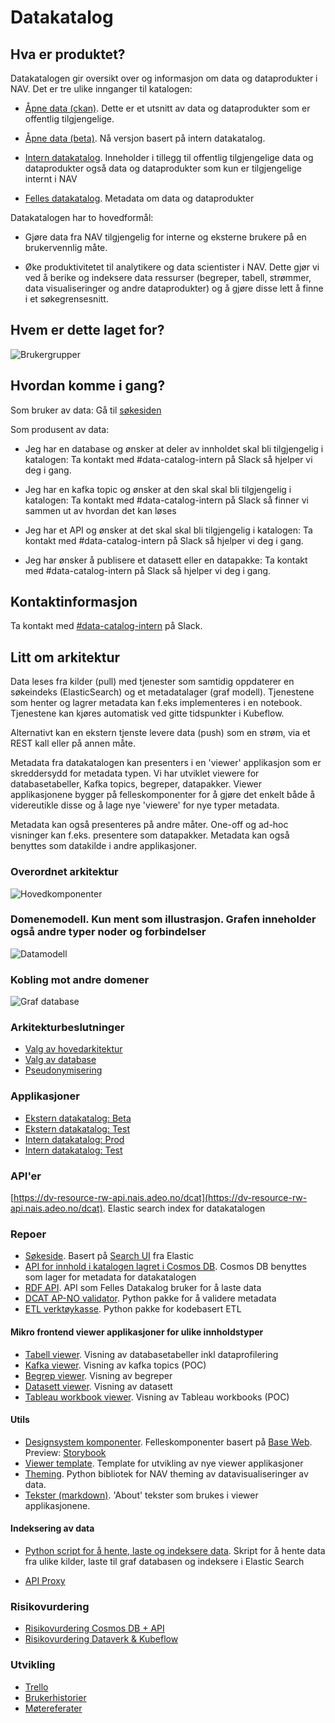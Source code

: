 # Datakatalog


## Hva er produktet?

Datakatalogen gir oversikt over og informasjon om data og dataprodukter i NAV. Det er tre ulike innganger til katalogen:

* [Åpne data (ckan)](https://data.nav.no). Dette er et utsnitt av data og dataprodukter som er offentlig tilgjengelige.
* [Åpne data (beta)](https://dataverk.nav.no). Nå versjon basert på intern datakatalog.

* [Intern datakatalog](https://data.adeo.no). Inneholder i tillegg til offentlig tilgjengelige data og dataprodukter også data og dataprodukter som kun er tilgjengelige internt i NAV

* [Felles datakatalog](https://fellesdatakatalog.digdir.no). Metadata om data og dataprodukter 

Datakatalogen har to hovedformål: 

* Gjøre data fra NAV tilgjengelig for interne og eksterne brukere på en brukervennlig måte. 

* Øke produktivitetet til analytikere og data scientister i NAV. Dette gjør vi ved å berike og indeksere data ressurser (begreper, tabell, strømmer, data visualiseringer og andre dataprodukter) og å gjøre disse lett å finne i et søkegrensesnitt.


## Hvem er dette laget for?

![Brukergrupper](brukergrupper.png)


## Hvordan komme i gang?

Som bruker av data: Gå til [søkesiden](https://data.adeo.no)

Som produsent av data:

* Jeg har en database og ønsker at deler av innholdet skal bli tilgjengelig i katalogen: Ta kontakt med #data-catalog-intern på Slack så hjelper vi deg i gang.

* Jeg har en kafka topic og ønsker at den skal skal bli tilgjengelig i katalogen: Ta kontakt med #data-catalog-intern på Slack så finner vi sammen ut av hvordan det kan løses 

* Jeg har et API og ønsker at det skal skal bli tilgjengelig i katalogen: Ta kontakt med #data-catalog-intern på Slack så hjelper vi deg i gang.

* Jeg har ønsker å publisere et datasett eller en datapakke: Ta kontakt med #data-catalog-intern på Slack så hjelper vi deg i gang.


## Kontaktinformasjon

Ta kontakt med [#data-catalog-intern](https://nav-it.slack.com/archives/CQ9SV9DNE) på Slack.


## Litt om arkitektur

Data leses fra kilder (pull) med tjenester som samtidig oppdaterer en søkeindeks (ElasticSearch) og et metadatalager (graf modell). 
Tjenestene som henter og lagrer metadata kan f.eks implementeres i en notebook. Tjenestene kan kjøres automatisk ved gitte tidspunkter i Kubeflow.

Alternativt kan en ekstern tjenste levere data (push) som en strøm, via et REST kall eller på annen måte.

Metadata fra datakatalogen kan presenters i en 'viewer' applikasjon som er skreddersydd for metadata typen. Vi har utviklet viewere for databasetabeller, Kafka topics, begreper, datapakker. Viewer applikasjonene bygger på felleskomponenter for å gjøre det enkelt både å videreutikle disse og å lage nye 'viewere' for nye typer metadata.

Metadata kan også presenteres på andre måter. One-off og ad-hoc visninger kan f.eks. presentere som datapakker. Metadata kan også benyttes som datakilde i andre applikasjoner.

### Overordnet arkitektur


![Hovedkomponenter](overordnet_arkitektur.png)


### Domenemodell. Kun ment som illustrasjon. Grafen inneholder også andre typer noder og forbindelser


![Datamodell](databasemodell_konseptuell.png)


### Kobling mot andre domener


![Graf database](datakatalog_domene_graf.png)


### Arkitekturbeslutninger

 * [Valg av hovedarkitektur](arkitektur/valg_av_hovedarkitektur.md)
 * [Valg av database](arkitektur/valg_av_database.md)
 * [Pseudonymisering](arkitektur/pseudonymisering.md)


### Applikasjoner

* [Ekstern datakatalog: Beta](https://dataverk.nav.no)
* [Ekstern datakatalog: Test](https://dataverk-q.nav.no)
* [Intern datakatalog: Prod](https://data-search.nais.adeo)
* [Intern datakatalog: Test](https://data-search.nais.preprod.local)

### API'er
  [https://dv-resource-rw-api.nais.adeo.no/dcat](https://dv-resource-rw-api.nais.adeo.no/dcat). Elastic search index for datakatalogen
  
  
### Repoer

* [Søkeside](https://github.com/navikt/data-search). Basert på [Search UI](https://github.com/elastic/search-ui) fra Elastic 
* [API for innhold i katalogen lagret i Cosmos DB](https://github.com/navikt/data-catalog-api). Cosmos DB benyttes som lager for metadata for datakatalogen
* [RDF API](https://github.com/navikt/digdir-api). API som Felles Datakalog bruker for å laste data
* [DCAT AP-NO validator](https://github.com/navikt/data-catalog-dcat-validator). Python pakke for å validere metadata
* [ETL verktøykasse](https://github.com/navikt/dataverk). Python pakke for kodebasert ETL

#### Mikro frontend viewer applikasjoner for ulike innholdstyper

* [Tabell viewer](https://github.com/navikt/data-catalog-table-viewer). Visning av databasetabeller inkl dataprofilering
* [Kafka viewer](https://github.com/navikt/data-catalog-kafka-topic-viewer). Visning av kafka topics (POC)
* [Begrep viewer](https://github.com/navikt/data-catalog-term-viewer). Visning av begreper
* [Datasett viewer](https://github.com/deetly/datapackage-viewer). Visning av datasett
* [Tableau workbook viewer](https://github.com/navikt/data-catalog-tableau-viewer).  Visning av Tableau workbooks (POC)

#### Utils
* [Designsystem komponenter](https://github.com/navikt/data-catalog-components). Felleskomponenter basert på [Base Web](https://baseweb.design). Preview: [Storybook](https://navikt.github.io/data-catalog-components/?path=/story/design-system-intro--page)
* [Viewer template](https://github.com/navikt/data-catalog-api-viewer). Template for utvikling av nye viewer applikasjoner
* [Theming](https://github.com/navikt/dataverk-tools). Python bibliotek for NAV theming av datavisualiseringer av data.
* [Tekster (markdown)](https://github.com/navikt/data-catalog-markdown). 'About' tekster som brukes i viewer applikasjonene.

#### Indeksering av data
  
* [Python script for å hente, laste og indeksere data](https://github.com/navikt/data-catalog-indexers). Skript for å hente data fra ulike kilder, laste til graf databasen og indeksere i Elastic Search

* [API Proxy](https://github.com/navikt/dataverk-proxy)


### Risikovurdering
* [Risikovurdering Cosmos DB + API](https://apps.powerapps.com/play/f8517640-ea01-46e2-9c09-be6b05013566?ID=268) 
* [Risikovurdering Dataverk & Kubeflow](https://apps.powerapps.com/play/f8517640-ea01-46e2-9c09-be6b05013566?ID=120) 

### Utvikling
* [Trello](https://trello.com/b/kd4dRGH9/data-catalog)
* [Brukerhistorier](stories.md)
* [Møtereferater](https://github.com/navikt/data-catalog-notes)

